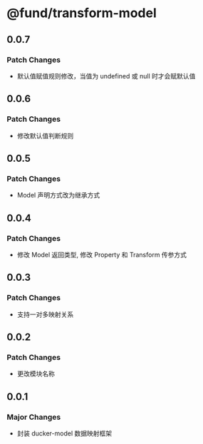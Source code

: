 # @fund/transform-model

## 0.0.7

### Patch Changes

- 默认值赋值规则修改，当值为 undefined 或 null 时才会赋默认值

## 0.0.6

### Patch Changes

- 修改默认值判断规则

## 0.0.5

### Patch Changes

- Model 声明方式改为继承方式

## 0.0.4

### Patch Changes

- 修改 Model 返回类型, 修改 Property 和 Transform 传参方式

## 0.0.3

### Patch Changes

- 支持一对多映射关系

## 0.0.2

### Patch Changes

- 更改模块名称

## 0.0.1

### Major Changes

- 封装 ducker-model 数据映射框架
